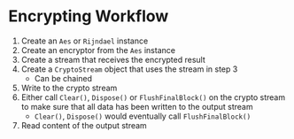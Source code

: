 # Encrypting Workflow

1. Create an `Aes` or `Rijndael` instance
2. Create an encryptor from the `Aes` instance
3. Create a stream that receives the encrypted result
4. Create a `CryptoStream` object that uses the stream in step 3
   - Can be chained
5. Write to the crypto stream
6. Either call `Clear()`, `Dispose()` or `FlushFinalBlock()` on the crypto
   stream to make sure that all data has been written to the output stream
   - `Clear()`, `Dispose()` would eventually call `FlushFinalBlock()`
7. Read content of the output stream

